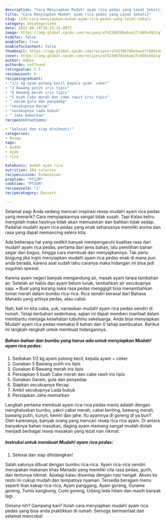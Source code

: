 ```yaml
---
description: "Cara Menyiapkan Mudah! ayam rica pedas yang Lezat Sekali}"
title: "Cara Menyiapkan Mudah! ayam rica pedas yang Lezat Sekali}"
slug: 1145-cara-menyiapkan-mudah-ayam-rica-pedas-yang-lezat-sekali
category: Uncategorized
date: 2022-06-24T20:23:32.897Z
image: https://img-global.cpcdn.com/recipes/a74230b78bebae2f/680x482cq70/mudah-ayam-rica-pedas-foto-resep-utama.jpg
hideToc: false
enableToc: true
enableTocContent: false
thumbnail: https://img-global.cpcdn.com/recipes/a74230b78bebae2f/680x482cq70/mudah-ayam-rica-pedas-foto-resep-utama.jpg
cover: https://img-global.cpcdn.com/recipes/a74230b78bebae2f/680x482cq70/mudah-ayam-rica-pedas-foto-resep-utama.jpg
author: Admin
authorAv: notfound
ratingvalue: 3.5
reviewcount: 6
recipeingredient:
- "1/2 kg ayam potong kecil kepala ayam  ceker"
- "3 Bawang putih iris tipis"
- "6 Bawang merah iris tipis"
- "5 buah Cabe merah dan cabe rawit iris tipis"
- " Garam gula dan penyedap"
- "secukupnya Kecap"
- "secukupnya Lada bubuk"
- " Jahe memarkan"
recipeinstructions:

- "Selesai dan siap dinikmati!"
categories:
- Resep
tags:
- mudah
- ayam
- rica

katakunci: mudah ayam rica 
nutrition: 164 calories
recipecuisine: Indonesian
preptime: "PT12M"
cooktime: "PT35M"
recipeyield: "1"
recipecategory: Dessert

---
```



Selamat pagi Anda sedang mencari inspirasi resep mudah! ayam rica pedas yang menarik? Cara menyiapkannya sangat tidak susah. Tapi Kalau keliru mengolah maka hasilnya tidak akan memuaskan dan bahkan tidak sedap. Padahal mudah! ayam rica pedas yang enak seharusnya memiliki aroma dan rasa yang dapat memancing selera kita.


Ada beberapa hal yang sedikit banyak mempengaruhi kualitas rasa dari mudah! ayam rica pedas, pertama dari jenis bahan, lalu pemilihan bahan segar dan bagus, hingga cara membuat dan menyajikannya. Tak perlu bingung jika ingin menyiapkan mudah! ayam rica pedas enak di mana pun anda berada, karena asal sudah tahu caranya maka hidangan ini bisa jadi suguhan spesial.

Karena ayam negeri banyak mengandung air, masak ayam tanpa tambahan air. Setelah air habis dan ayam belum lunak, tambahkan air secukupnya saja. • Buat yang kurang suka rasa pedas menggigit bisa menambahkan tomat merah dalam bumbu rica-rica. Rica sendiri berasal dari Bahasa Manado yang artinya pedas, atau cabai.


Nah, kali ini kita coba, yuk, variasikan mudah! ayam rica pedas sendiri di rumah. Tetap berbahan sederhana, sajian ini dapat memberi manfaat dalam membantu menjaga kesehatan tubuhmu sekeluarga. Anda bisa menyiapkan Mudah! ayam rica pedas memakai 8 bahan dan 0 tahap pembuatan. Berikut ini langkah-langkah untuk membuat hidangannya.

<!--inarticleads1-->

##### Bahan-bahan dan bumbu yang harus ada untuk menyiapkan Mudah! ayam rica pedas:

1. Sediakan 1/2 kg ayam potong kecil, kepala ayam + ceker
1. Gunakan 3 Bawang putih iris tipis
1. Gunakan 6 Bawang merah iris tipis
1. Persiapkan 5 buah Cabe merah dan cabe rawit iris tipis
1. Gunakan  Garam, gula dan penyedap
1. Siapkan secukupnya Kecap
1. Ambil secukupnya Lada bubuk
1. Persiapkan  Jahe memarkan


Langkah pertama membuat ayam rica-rica pedas manis adalah dengan menghaluskan bumbu, yakni cabai merah, cabai keriting, bawang merah, bawang putih, kunyit, kemiri dan jahe. Itu ayamnya di goreng dl ya bun? Oleh karenanya, banyak orang yang mencari resep rica rica ayam. Di antara banyaknya bahan masakan, daging ayam memang sangat mudah diolah menjadi berbagai resep masakan yang lezat nan nikmat. 

<!--inarticleads2-->

##### Instruksi untuk membuat Mudah! ayam rica pedas:


1. Selesai dan siap dihidangkan!

Salah satunya dibuat dengan bumbu rica-rica. Ayam rica-rica sendiri merupakan makanan khas Manado yang memiliki cita rasa pedas, gurih, dan tentunya nikmat. Apalagi kalau disantap dengan nasi hangat. Akses ke resto ini cukup mudah dan tempatnya nyaman. Tersedia beragam menu seperti Ikan kakap rica-rica, Ayam panggang, Ayam goreng, Gurame goreng, Tumis kangkung, Cumi goreng, Udang lada hitam dan masih banyak lagi. 

Gimana nih? Gampang kan? Itulah cara menyiapkan mudah! ayam rica pedas yang bisa anda praktikkan di rumah. Semoga bermanfaat dan selamat mencoba!
